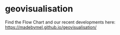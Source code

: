 # geovisualisation

Find the Flow Chart and our recent developments here: https://madebymel.github.io/geovisualisation/
